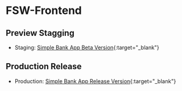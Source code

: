 # FSW-Frontend

## Preview Stagging

-   Staging: [Simple Bank App Beta Version](https://fsw-frontend-production.up.railway.app){:target="\_blank"}

## Production Release

-   Production: [Simple Bank App Release Version](https://deploy-preview-7--storied-paletas-e17bc9.netlify.app/){:target="\_blank"}
